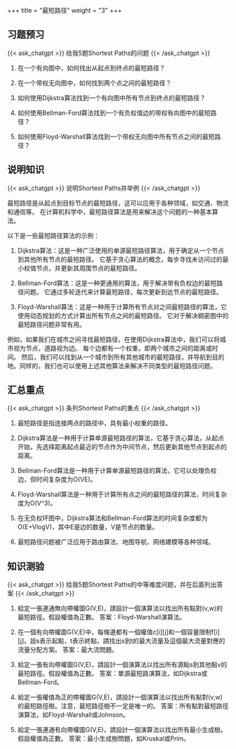 +++
title = "最短路径"
weight = "3"
+++
## 习题预习
{{< ask_chatgpt >}}
给我5题Shortest Paths的问题
{{< /ask_chatgpt >}}



1. 在一个有向图中，如何找出从起点到终点的最短路径？

2. 在一个带权无向图中，如何找到两个点之间的最短路径？

3. 如何使用Dijkstra算法找到一个有向图中所有节点到终点的最短路径？

4. 如何使用Bellman-Ford算法找到一个有负权值边的带权有向图中的最短路径？

5. 如何使用Floyd-Warshall算法找到一个带权无向图中所有节点之间的最短路径？   

## 说明知识
{{< ask_chatgpt >}}
说明Shortest Paths并举例
{{< /ask_chatgpt >}}



最短路径是从起点到目标节点的最短路径，这可以应用于各种领域，如交通、物流和通信等。 在计算机科学中，最短路径算法是用来解决这个问题的一种基本算法。

以下是一些最短路径算法的示例：

1. Dijkstra算法：这是一种广泛使用的单源最短路径算法，用于确定从一个节点到其他所有节点的最短路径。 它基于贪心算法的概念，每步寻找未访问过的最小权值节点，并更新其周围节点的最短路径。

2. Bellman-Ford算法：这是一种更通用的算法，用于解决带有负权边的最短路径问题。 它通过多轮迭代来计算最短路径，每次更新到达节点的最短路径。

3. Floyd-Warshall算法：这是一种用于计算所有节点对之间最短路径的算法，它使用动态规划的方式计算出所有节点之间的最短路径。 它对于解决稠密图中的最短路径问题非常有用。

例如，如果我们在城市之间寻找最短路径，在使用Dijkstra算法中，我们可以将城市视为节点，道路视为边。 每个边都有一个权重，即两个城市之间的距离或时间。 然后，我们可以找到从一个城市到所有其他城市的最短路径，并导航到目的地。同样的，我们也可以使用上述其他算法来解决不同类型的最短路径问题。   

## 汇总重点
{{< ask_chatgpt >}}
条列Shortest Paths的重点
{{< /ask_chatgpt >}}



1. 最短路径是指连接两点的路径中，具有最小权重的路径。

2. Dijkstra算法是一种用于计算单源最短路径的算法，它基于贪心算法，从起点开始，先选择距离起点最近的节点作为中间节点，然后更新其他节点到起点的距离。

3. Bellman-Ford算法是一种用于计算单源最短路径的算法，它可以处理负权边，但时间复杂度为O(VE)。

4. Floyd-Warshall算法是一种用于计算所有点之间的最短路径的算法，时间复杂度为O(V^3)。

5. 在无负权环图中，Dijkstra算法和Bellman-Ford算法的时间复杂度都为O(E+VlogV)，其中E是边的数量，V是节点的数量。

6. 最短路径问题被广泛应用于路由算法、地图导航、网络建模等各种领域。   

## 知识测验
{{< ask_chatgpt >}}
给我5题Shortest Paths的中等难度问题，并在后面列出答案
{{< /ask_chatgpt >}}



1. 給定一張連通無向帶權圖G(V,E)，請設計一個演算法以找出所有點對(v,w)的最短路徑。假設權值為正數。
答案：Floyd-Warshall演算法。

2. 在一個有向帶權圖G(V,E)中，每條邊都有一個權值c[i][j]和一個容量限制f[i][j]。設s表示起點，t表示終點，請找出s到t的最大流量及這個最大流量對應的流量分配方案。
答案：最大流問題。

3. 給定一張有向帶權圖G(V,E)，請設計一個演算法以找出所有源點s到其他點v的最短路徑。假設權值為正數。
答案：單源最短路演算法，如Dijkstra或Bellman-Ford。

4. 給定一張權值為正的帶權圖G(V,E)，請設計一個演算法以找出所有點對(v,w)的最短路徑樹。注意，最短路徑樹不一定是唯一的。
答案：所有點對最短路徑演算法，如Floyd-Warshall或Johnson。

5. 給定一張連通有向帶權圖G(V,E)，請設計一個演算法以找出所有最小生成樹。假設權值為正數。
答案：最小生成樹問題，如Kruskal或Prim。   

